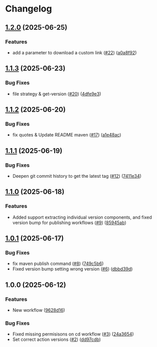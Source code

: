 # Changelog

## [1.2.0](https://github.com/entur/gha-maven-central/compare/v1.1.3...v1.2.0) (2025-06-25)


### Features

* add a parameter to download a custom link ([#22](https://github.com/entur/gha-maven-central/issues/22)) ([a0a8f92](https://github.com/entur/gha-maven-central/commit/a0a8f92ebdd55f3f40cc5c1f5e5c553e79354d39))

## [1.1.3](https://github.com/entur/gha-maven-central/compare/v1.1.2...v1.1.3) (2025-06-23)


### Bug Fixes

* file strategy & get-version ([#20](https://github.com/entur/gha-maven-central/issues/20)) ([4dfe9e3](https://github.com/entur/gha-maven-central/commit/4dfe9e3e8ec03149bd728dd490550d299c001c27))

## [1.1.2](https://github.com/entur/gha-maven-central/compare/v1.1.1...v1.1.2) (2025-06-20)


### Bug Fixes

* fix quotes &  Update README maven ([#17](https://github.com/entur/gha-maven-central/issues/17)) ([a1e48ac](https://github.com/entur/gha-maven-central/commit/a1e48ac4fdc723545b38187dc5fa87af49408bb0))

## [1.1.1](https://github.com/entur/gha-maven-central/compare/v1.1.0...v1.1.1) (2025-06-19)


### Bug Fixes

* Deepen git commit history to get the latest tag ([#12](https://github.com/entur/gha-maven-central/issues/12)) ([7411e34](https://github.com/entur/gha-maven-central/commit/7411e34615ea229e71bc9f1c534ec0cf10bcaea5))

## [1.1.0](https://github.com/entur/gha-maven-central/compare/v1.0.1...v1.1.0) (2025-06-18)


### Features

* Added support extracting individual version components, and fixed version bump for publishing workflows ([#9](https://github.com/entur/gha-maven-central/issues/9)) ([85945ab](https://github.com/entur/gha-maven-central/commit/85945abfff6cdc8d759e5b46959b92ecb4286d33))

## [1.0.1](https://github.com/entur/gha-maven-central/compare/v1.0.0...v1.0.1) (2025-06-17)


### Bug Fixes

* fix maven publish command ([#8](https://github.com/entur/gha-maven-central/issues/8)) ([749c5b6](https://github.com/entur/gha-maven-central/commit/749c5b6c5c312c4565389a581582208df37d2878))
* Fixed version bump setting wrong version ([#6](https://github.com/entur/gha-maven-central/issues/6)) ([dbbd39d](https://github.com/entur/gha-maven-central/commit/dbbd39d7719b21ddf7f5f599a5c8aeae5cd126ce))

## 1.0.0 (2025-06-12)


### Features

* New workflow ([9628d16](https://github.com/entur/gha-maven-central/commit/9628d1678a016892374c14b803f5280663cef0dd))


### Bug Fixes

* Fixed missing permisisons on cd workflow ([#3](https://github.com/entur/gha-maven-central/issues/3)) ([24a3654](https://github.com/entur/gha-maven-central/commit/24a3654395aa95460924662148a02027bc1719f2))
* Set correct action versions ([#2](https://github.com/entur/gha-maven-central/issues/2)) ([dd97cdb](https://github.com/entur/gha-maven-central/commit/dd97cdb3f1943d0b98cd54b9572806de7030bb16))
